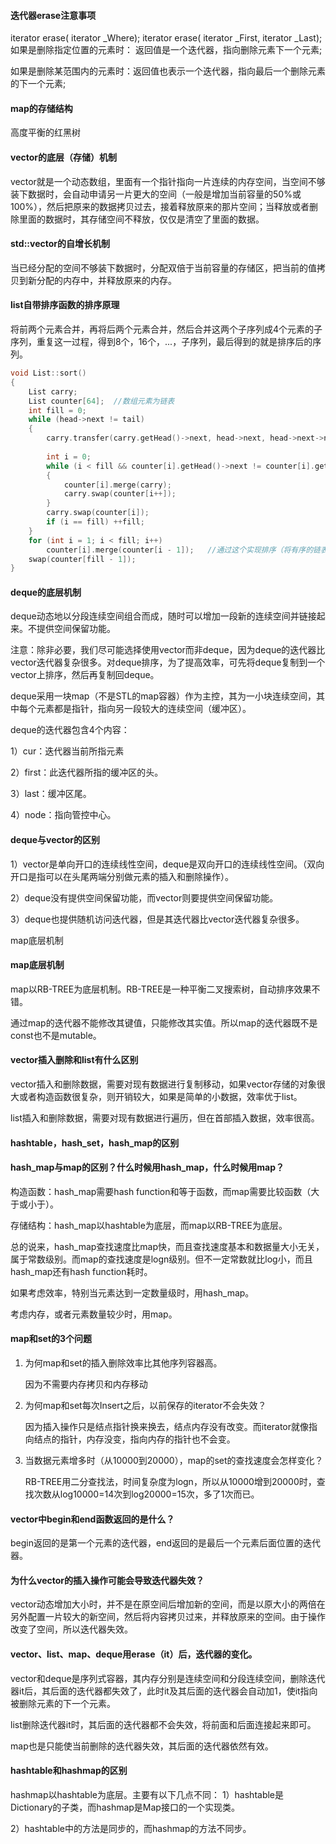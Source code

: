 #### 迭代器erase注意事项

iterator erase(   iterator _Where);
iterator erase(   iterator _First,   iterator _Last);
如果是删除指定位置的元素时：
返回值是一个迭代器，指向删除元素下一个元素;

如果是删除某范围内的元素时：返回值也表示一个迭代器，指向最后一个删除元素的下一个元素;

#### map的存储结构

高度平衡的红黑树

#### vector的底层（存储）机制

vector就是一个动态数组，里面有一个指针指向一片连续的内存空间，当空间不够装下数据时，会自动申请另一片更大的空间（一般是增加当前容量的50%或100%），然后把原来的数据拷贝过去，接着释放原来的那片空间；当释放或者删除里面的数据时，其存储空间不释放，仅仅是清空了里面的数据。

#### std::vector的自增长机制

当已经分配的空间不够装下数据时，分配双倍于当前容量的存储区，把当前的值拷贝到新分配的内存中，并释放原来的内存。

#### list自带排序函数的排序原理

将前两个元素合并，再将后两个元素合并，然后合并这两个子序列成4个元素的子序列，重复这一过程，得到8个，16个，...，子序列，最后得到的就是排序后的序列。

```c++
void List::sort()
{
	List carry;
	List counter[64];  //数组元素为链表
	int fill = 0;
	while (head->next != tail)
	{
		carry.transfer(carry.getHead()->next, head->next, head->next->next); //head是哨兵，不存放有效值
		                                                                     //head->next元素被移走，所以while循环不需要head=head->next;
		int i = 0;
		while (i < fill && counter[i].getHead()->next != counter[i].getHead())//counter[i]不是空
		{
			counter[i].merge(carry);
			carry.swap(counter[i++]);
		}
		carry.swap(counter[i]);
		if (i == fill) ++fill;
	}
	for (int i = 1; i < fill; i++)
		counter[i].merge(counter[i - 1]);   //通过这个实现排序（将有序的链表合成一个新的有序链表）
	swap(counter[fill - 1]);
}
```

#### deque的底层机制

deque动态地以分段连续空间组合而成，随时可以增加一段新的连续空间并链接起来。不提供空间保留功能。

注意：除非必要，我们尽可能选择使用vector而非deque，因为deque的迭代器比vector迭代器复杂很多。对deque排序，为了提高效率，可先将deque复制到一个vector上排序，然后再复制回deque。

deque采用一块map（不是STL的map容器）作为主控，其为一小块连续空间，其中每个元素都是指针，指向另一段较大的连续空间（缓冲区）。

deque的迭代器包含4个内容：

1）cur：迭代器当前所指元素

2）first：此迭代器所指的缓冲区的头。

3）last：缓冲区尾。

4）node：指向管控中心。

#### deque与vector的区别

1）vector是单向开口的连续线性空间，deque是双向开口的连续线性空间。（双向开口是指可以在头尾两端分别做元素的插入和删除操作）。

2）deque没有提供空间保留功能，而vector则要提供空间保留功能。

3）deque也提供随机访问迭代器，但是其迭代器比vector迭代器复杂很多。

map底层机制









#### map底层机制

map以RB-TREE为底层机制。RB-TREE是一种平衡二叉搜索树，自动排序效果不错。

通过map的迭代器不能修改其键值，只能修改其实值。所以map的迭代器既不是const也不是mutable。

#### vector插入删除和list有什么区别

vector插入和删除数据，需要对现有数据进行复制移动，如果vector存储的对象很大或者构造函数很复杂，则开销较大，如果是简单的小数据，效率优于list。

list插入和删除数据，需要对现有数据进行遍历，但在首部插入数据，效率很高。

#### hashtable，hash_set，hash_map的区别

#### hash_map与map的区别？什么时候用hash_map，什么时候用map？

构造函数：hash_map需要hash function和等于函数，而map需要比较函数（大于或小于）。

存储结构：hash_map以hashtable为底层，而map以RB-TREE为底层。 

总的说来，hash_map查找速度比map快，而且查找速度基本和数据量大小无关，属于常数级别。而map的查找速度是logn级别。但不一定常数就比log小，而且hash_map还有hash function耗时。

如果考虑效率，特别当元素达到一定数量级时，用hash_map。

考虑内存，或者元素数量较少时，用map。

#### map和set的3个问题

1. 为何map和set的插入删除效率比其他序列容器高。

   因为不需要内存拷贝和内存移动

2. 为何map和set每次Insert之后，以前保存的iterator不会失效？

   因为插入操作只是结点指针换来换去，结点内存没有改变。而iterator就像指向结点的指针，内存没变，指向内存的指针也不会变。

3. 当数据元素增多时（从10000到20000），map的set的查找速度会怎样变化？

   RB-TREE用二分查找法，时间复杂度为logn，所以从10000增到20000时，查找次数从log10000=14次到log20000=15次，多了1次而已。

#### vector中begin和end函数返回的是什么？

begin返回的是第一个元素的迭代器，end返回的是最后一个元素后面位置的迭代器。

#### 为什么vector的插入操作可能会导致迭代器失效？

vector动态增加大小时，并不是在原空间后增加新的空间，而是以原大小的两倍在另外配置一片较大的新空间，然后将内容拷贝过来，并释放原来的空间。由于操作改变了空间，所以迭代器失效。

#### vector、list、map、deque用erase（it）后，迭代器的变化。

vector和deque是序列式容器，其内存分别是连续空间和分段连续空间，删除迭代器it后，其后面的迭代器都失效了，此时it及其后面的迭代器会自动加1，使it指向被删除元素的下一个元素。

list删除迭代器it时，其后面的迭代器都不会失效，将前面和后面连接起来即可。

map也是只能使当前删除的迭代器失效，其后面的迭代器依然有效。

#### hashtable和hashmap的区别

hashmap以hashtable为底层。主要有以下几点不同：
1）hashtable是Dictionary的子类，而hashmap是Map接口的一个实现类。

2）hashtable中的方法是同步的，而hashmap的方法不同步。



